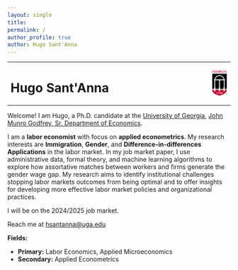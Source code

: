 ```yaml
---
layout: single
title: 
permalink: /
author_profile: true
author: Hugo Sant'Anna
---
```


<table style="width: 100%;">
  <tr>
    <td style="width: 90%; border-bottom:0px;"><h1>Hugo Sant'Anna</h1></td>
    <td style="width: 10%; border-bottom:0px;"><img src="assets/images/uga-logo.png"/></td>
  </tr>
</table>

Welcome! I am Hugo, a Ph.D. candidate at the [University of Georgia](https://www.uga.edu/), [John Munro Godfrey, Sr. Department of Economics](https://www.terry.uga.edu/economics/).


I am a **labor economist** with focus on **applied econometrics**. My research interests are **Immigration**, **Gender**, and **Difference-in-differences Applications** in the labor market. In my job market paper, I use administrative data, formal theory, and machine learning algorithms to explore how assortative matches between workers and firms generate the gender wage gap. My research aims to identify institutional challenges stopping labor markets outcomes from being optimal and to offer insights for developing more effective labor market policies and organizational practices.

I will be on the 2024/2025 job market.

Reach me at <a href="mailto:hsantanna@uga.edu">hsantanna@uga.edu</a>

**Fields:**

- **Primary:** Labor Economics, Applied Microeconomics
- **Secondary:** Applied Econometrics

<br>
